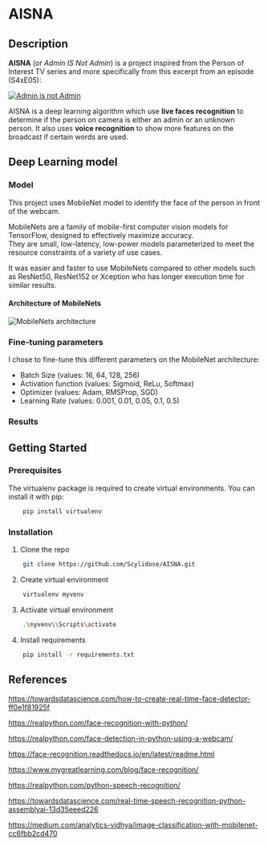 # AISNA

## Description 

**AISNA** (or *Admin IS Not Admin*) is a project inspired from the Person of Interest TV series and more specifically from this excerpt from an episode (S4xE05):  

[![Admin is not Admin](http://img.youtube.com/vi/nhWe2nf24ag/0.jpg)](http://www.youtube.com/watch?v=nhWe2nf24ag "Person of Interest - Admin is not Admin")

AISNA is a deep learning algorithm which use **live faces recognition** to determine if the person on camera is either an admin or an unknown person. It also uses **voice recognition** to show more features on the broadcast if certain words are used.

## Deep Learning model

### Model

This project uses MobileNet model to identify the face of the person in front of the webcam.

MobileNets are a family of mobile-first computer vision models for TensorFlow, designed to effectively maximize accuracy.  
They are small, low-latency, low-power models parameterized to meet the resource constraints of a variety of use cases.

It was easier and faster to use MobileNets compared to other models such as ResNet50, ResNet152 or Xception who has longer execution time for similar results.

#### Architecture of MobileNets

![MobileNets architecture](https://miro.medium.com/max/570/1*TJAjuueT9_pk2Nlv1zmb4A.png)

### Fine-tuning parameters

I chose to fine-tune this different parameters on the MobileNet architecture: 

- Batch Size (values: 16, 64, 128, 256)
- Activation function (values: Sigmoid, ReLu, Softmax)
- Optimizer (values: Adam, RMSProp, SGD)
- Learning Rate (values: 0.001, 0.01, 0.05, 0.1, 0.5)

### Results

## Getting Started

### Prerequisites

The virtualenv package is required to create virtual environments. You can install it with pip:
```sh
    pip install virtualenv
```

### Installation

1. Clone the repo
```sh
    git clone https://github.com/Scylidose/AISNA.git
```

2. Create virtual environment
```sh
    virtualenv myvenv
```

3. Activate virtual environment

```sh
    .\myvenv\\Scripts\activate
```

4. Install requirements

```sh
    pip install -r requirements.txt
```

## References

https://towardsdatascience.com/how-to-create-real-time-face-detector-ff0e1f81925f

https://realpython.com/face-recognition-with-python/

https://realpython.com/face-detection-in-python-using-a-webcam/

https://face-recognition.readthedocs.io/en/latest/readme.html 

https://www.mygreatlearning.com/blog/face-recognition/

https://realpython.com/python-speech-recognition/

https://towardsdatascience.com/real-time-speech-recognition-python-assemblyai-13d35eeed226

https://medium.com/analytics-vidhya/image-classification-with-mobilenet-cc6fbb2cd470